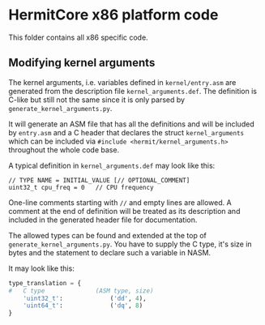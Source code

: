 # HermitCore x86 platform code

This folder contains all x86 specific code.


## Modifying kernel arguments

The kernel arguments, i.e. variables defined in `kernel/entry.asm` are generated
from the description file `kernel_arguments.def`. The definition is C-like but
still not the same since it is only parsed by `generate_kernel_arguments.py`.

It will generate an ASM file that has all the definitions and will be included
by `entry.asm` and a C header that declares the struct `kernel_arguments` which
can be included via `#include <hermit/kernel_arguments.h>` throughout the whole
code base.

A typical definition in `kernel_arguments.def` may look like this:

```
// TYPE NAME = INITIAL_VALUE [// OPTIONAL_COMMENT]
uint32_t cpu_freq = 0	// CPU frequency
```

One-line comments starting with `//` and empty lines are allowed. A comment at
the end of definition will be treated as its description and included in the
generated header file for documentation.

The allowed types can be found and extended at the top of
`generate_kernel_arguments.py`. You have to supply the C type, it's size in
bytes and the statement to declare such a variable in NASM.

It may look like this:

```python
type_translation = {
#   C type              (ASM type, size)
    'uint32_t':             ('dd', 4),
    'uint64_t':             ('dq', 8)
}                
```
